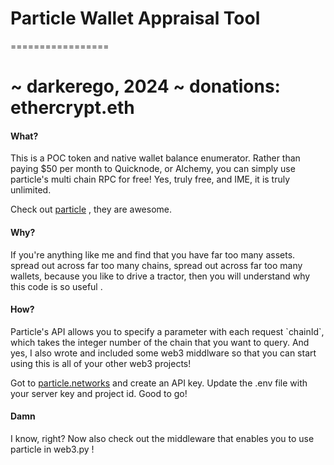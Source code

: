 # Particle Wallet Appraisal Tool
=================
# ~ darkerego, 2024 ~ donations: ethercrypt.eth

#### What? 

<p>
This is a POC token and native wallet balance enumerator. Rather than 
paying $50 per month to Quicknode, or Alchemy, you can simply use particle's 
multi chain RPC for free! Yes, truly free, and IME, it is truly unlimited.

Check out [particle](https://particle.networks) , they are awesome.  
</p>


#### Why?  

<p>

If you're anything like me and find that you have far too many assets. spread 
out across far too many chains, spread out across far too many wallets, because 
you like to drive a tractor, then you will understand why this code is 
so useful .

</p>


#### How? 

<p>
Particle's API allows you to specify a parameter with each request `chainId`, 
which takes the integer number of the chain that you want to query. And yes, 
I also wrote and included some web3 middlware so that you can start using 
this is all of your other web3 projects! 

Got to [particle.networks](particle.networks) and create an API key. Update 
the .env file with your server key and project id. Good to go!
</p>


#### Damn

<p>
I know, right? Now also check out the middleware that enables you to use 
particle in web3.py ! 
</p>

